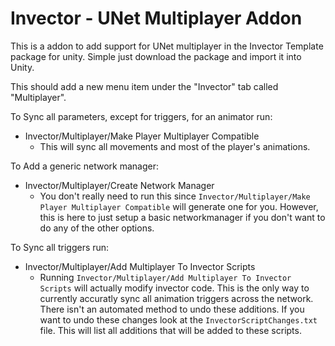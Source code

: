 # Invector - UNet Multiplayer Addon
This is a addon to add support for UNet multiplayer in the Invector Template package for unity. Simple just download the package and import it into Unity.

This should add a new menu item under the "Invector" tab called "Multiplayer". 

To Sync all parameters, except for triggers, for an animator run:
 - Invector/Multiplayer/Make Player Multiplayer Compatible
    - This will sync all movements and most of the player's animations.
 
To Add a generic network manager:
 - Invector/Multiplayer/Create Network Manager
    - You don't really need to run this since `Invector/Multiplayer/Make Player Multiplayer Compatible` will generate one for you. However, this is here to just setup a basic networkmanager if you don't want to do any of the other options.
 
To Sync all triggers run:
 - Invector/Multiplayer/Add Multiplayer To Invector Scripts
    - Running `Invector/Multiplayer/Add Multiplayer To Invector Scripts` will actually modify invector code. This is the only way to currently accuratly sync all animation triggers across the network. There isn't an automated method to undo these additions. If you want to undo these changes look at the `InvectorScriptChanges.txt` file. This will list all additions that will be added to these scripts.
